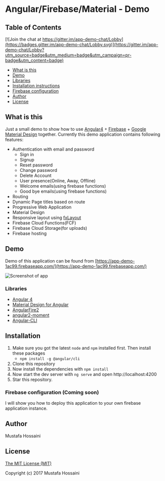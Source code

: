 # Angular/Firebase/Material - Demo
## Table of Contents

[![Join the chat at https://gitter.im/app-demo-chat/Lobby](https://badges.gitter.im/app-demo-chat/Lobby.svg)](https://gitter.im/app-demo-chat/Lobby?utm_source=badge&utm_medium=badge&utm_campaign=pr-badge&utm_content=badge)
 * [What is this](#what-is-this)
 * [Demo](#demo)
 * [Libraries](#libraries)
 * [Installation instructions](#installation)
 * [Firebase configuration](#user-content-firebase-configuration-coming-soon)
 * [Author](#author)
 * [License](#license)

## What is this
Just a small demo to show how to use [Angular4](https://angular.io/) + [Firebase](https://firebase.google.com/) +
[Google Material Design](https://www.google.com/design/spec/material-design/introduction.html) together. Currently
this demo application contains following features:
 * Authentication with email and password
   * Sign in
   * Signup
   * Reset password
   * Change password
   * Delete Account
   * User presence(Online, Away, Offline)
   * Welcome emails(using firebase functions)
   * Good bye emails(using firebase functions)
 * Routing
 * Dynamic Page titles based on route
 * Progressive Web Application
 * Material Design
 * Responsive layout using [fxLayout](https://github.com/angular/flex-layout)
 * Firebase Cloud Functions(FCF)
 * Firebase Cloud Storage(for uploads)
 * Firebase hosting

## Demo
Demo of this application can be found from [https://app-demo-1ac99.firebaseapp.com/](https://app-demo-1ac99.firebaseapp.com/)

![Screenshot of app](https://i.imgur.com/z7tjlBd.png)

### Libraries
 * [Angular 4](https://github.com/angular/angular)
 * [Material Design for Angular](https://github.com/angular/material2)
 * [AngularFire2](https://github.com/angular/angularfire2)
 * [angular2-moment](https://github.com/urish/angular2-moment)
 * [Angular-CLI](https://github.com/angular/angular-cli)


## Installation
 1. Make sure you got the latest `node` and `npm` installed first. Then install these packages
      * `npm install -g @angular/cli`
 2. Clone this repository
 3. Now install the dependencies with `npm install`
 4. Now start the dev server with `ng serve` and open http://localhost:4200
 5. Star this repository.

### Firebase configuration (Coming soon)
I will show you how to deploy this application to your own firebase application instance.

## Author
Mustafa Hossaini

## License
[The MIT License (MIT)](LICENSE)

Copyright (c) 2017 Mustafa Hossaini
